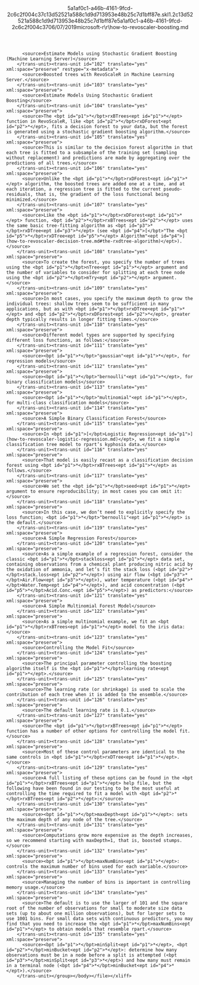<?xml version="1.0"?><xliff version="1.2" xmlns="urn:oasis:names:tc:xliff:document:1.2" xmlns:xsi="http://www.w3.org/2001/XMLSchema-instance" xsi:schemaLocation="urn:oasis:names:tc:xliff:document:1.2 xliff-core-1.2-transitional.xsd"><file datatype="xml" original="how-to-revoscaler-boosting.md" source-language="en-US" target-language="en-US"><header><tool tool-id="mdxliff" tool-name="mdxliff" tool-version="1.0-4e81c41" tool-company="Microsoft" /><xliffext:skl_file_name xmlns:xliffext="urn:microsoft:content:schema:xliffextensions">5a1af0c1-a46b-4161-9fcd-2c6c2f004c37c13d52521a588c1d9d713953e48b25c7d1bff87e.skl</xliffext:skl_file_name><xliffext:version xmlns:xliffext="urn:microsoft:content:schema:xliffextensions">1.2</xliffext:version><xliffext:ms.openlocfilehash xmlns:xliffext="urn:microsoft:content:schema:xliffextensions">c13d52521a588c1d9d713953e48b25c7d1bff87e</xliffext:ms.openlocfilehash><xliffext:ms.sourcegitcommit xmlns:xliffext="urn:microsoft:content:schema:xliffextensions">5a1af0c1-a46b-4161-9fcd-2c6c2f004c37</xliffext:ms.sourcegitcommit><xliffext:ms.lasthandoff xmlns:xliffext="urn:microsoft:content:schema:xliffextensions">06/07/2019</xliffext:ms.lasthandoff><xliffext:ms.openlocfilepath xmlns:xliffext="urn:microsoft:content:schema:xliffextensions">microsoft-r\r\how-to-revoscaler-boosting.md</xliffext:ms.openlocfilepath></header><body><group id="content" extype="content"><trans-unit id="101" translate="yes" xml:space="preserve" restype="x-metadata">
          <source>Estimate Models using Stochastic Gradient Boosting (Machine Learning Server)</source>
        </trans-unit><trans-unit id="102" translate="yes" xml:space="preserve" restype="x-metadata">
          <source>Boosted trees with RevoScaleR in Machine Learning Server.</source>
        </trans-unit><trans-unit id="103" translate="yes" xml:space="preserve">
          <source>Estimate Models Using Stochastic Gradient Boosting</source>
        </trans-unit><trans-unit id="104" translate="yes" xml:space="preserve">
          <source>The <bpt id="p1">*</bpt>rxBTrees<ept id="p1">*</ept> function in RevoScaleR, like <bpt id="p2">*</bpt>rxDForest<ept id="p2">*</ept>, fits a decision forest to your data, but the forest is generated using a stochastic gradient boosting algorithm.</source>
        </trans-unit><trans-unit id="105" translate="yes" xml:space="preserve">
          <source>This is similar to the decision forest algorithm in that each tree is fitted to a subsample of the training set (sampling without replacement) and predictions are made by aggregating over the predictions of all trees.</source>
        </trans-unit><trans-unit id="106" translate="yes" xml:space="preserve">
          <source>Unlike the <bpt id="p1">*</bpt>rxDForest<ept id="p1">*</ept> algorithm, the boosted trees are added one at a time, and at each iteration, a regression tree is fitted to the current pseudo-residuals, that is, the gradient of the loss functional being minimized.</source>
        </trans-unit><trans-unit id="107" translate="yes" xml:space="preserve">
          <source>Like the <bpt id="p1">*</bpt>rxDForest<ept id="p1">*</ept> function, <bpt id="p2">*</bpt>rxBTrees<ept id="p2">*</ept> uses the same basic tree-fitting algorithm as <bpt id="p3">*</bpt>rxDTree<ept id="p3">*</ept> (see <bpt id="p4">[</bpt>"The <bpt id="p5">*</bpt>rxDTree<ept id="p5">*</ept> Algorithm"<ept id="p4">](how-to-revoscaler-decision-tree.md#the-rxdtree-algorithm)</ept>).</source>
        </trans-unit><trans-unit id="108" translate="yes" xml:space="preserve">
          <source>To create the forest, you specify the number of trees using the <bpt id="p1">*</bpt>nTree<ept id="p1">*</ept> argument and the number of variables to consider for splitting at each tree node using the <bpt id="p2">*</bpt>mTry<ept id="p2">*</ept> argument.</source>
        </trans-unit><trans-unit id="109" translate="yes" xml:space="preserve">
          <source>In most cases, you specify the maximum depth to grow the individual trees: shallow trees seem to be sufficient in many applications, but as with <bpt id="p1">*</bpt>rxDTree<ept id="p1">*</ept> and <bpt id="p2">*</bpt>rxDForest<ept id="p2">*</ept>, greater depth typically results in longer fitting times.</source>
        </trans-unit><trans-unit id="110" translate="yes" xml:space="preserve">
          <source>Different model types are supported by specifying different loss functions, as follows:</source>
        </trans-unit><trans-unit id="111" translate="yes" xml:space="preserve">
          <source><bpt id="p1">*</bpt>"gaussian"<ept id="p1">*</ept>, for regression models</source>
        </trans-unit><trans-unit id="112" translate="yes" xml:space="preserve">
          <source><bpt id="p1">*</bpt>"bernoulli"<ept id="p1">*</ept>, for binary classification models</source>
        </trans-unit><trans-unit id="113" translate="yes" xml:space="preserve">
          <source><bpt id="p1">*</bpt>"multinomial"<ept id="p1">*</ept>, for multi-class classification models</source>
        </trans-unit><trans-unit id="114" translate="yes" xml:space="preserve">
          <source>A Simple Binary Classification Forest</source>
        </trans-unit><trans-unit id="115" translate="yes" xml:space="preserve">
          <source>In <bpt id="p1">[</bpt>Logistic Regression<ept id="p1">](how-to-revoscaler-logistic-regression.md)</ept>, we fit a simple classification tree model to rpart’s kyphosis data.</source>
        </trans-unit><trans-unit id="116" translate="yes" xml:space="preserve">
          <source>That model is easily recast as a classification decision forest using <bpt id="p1">*</bpt>rxBTrees<ept id="p1">*</ept> as follows.</source>
        </trans-unit><trans-unit id="117" translate="yes" xml:space="preserve">
          <source>We set the <bpt id="p1">*</bpt>seed<ept id="p1">*</ept> argument to ensure reproducibility; in most cases you can omit it:</source>
        </trans-unit><trans-unit id="118" translate="yes" xml:space="preserve">
          <source>In this case, we don’t need to explicitly specify the loss function; <bpt id="p1">*</bpt>"bernoulli"<ept id="p1">*</ept> is the default.</source>
        </trans-unit><trans-unit id="119" translate="yes" xml:space="preserve">
          <source>A Simple Regression Forest</source>
        </trans-unit><trans-unit id="120" translate="yes" xml:space="preserve">
          <source>As a simple example of a regression forest, consider the classic <bpt id="p1">*</bpt>stackloss<ept id="p1">*</ept> data set, containing observations from a chemical plant producing nitric acid by the oxidation of ammonia, and let’s fit the stack loss (<bpt id="p2">*</bpt>stack.loss<ept id="p2">*</ept>) using air flow (<bpt id="p3">*</bpt>Air.Flow<ept id="p3">*</ept>), water temperature (<bpt id="p4">*</bpt>Water.Temp<ept id="p4">*</ept>), and acid concentration (<bpt id="p5">*</bpt>Acid.Conc.<ept id="p5">*</ept>) as predictors:</source>
        </trans-unit><trans-unit id="121" translate="yes" xml:space="preserve">
          <source>A Simple Multinomial Forest Model</source>
        </trans-unit><trans-unit id="122" translate="yes" xml:space="preserve">
          <source>As a simple multinomial example, we fit an <bpt id="p1">*</bpt>rxBTrees<ept id="p1">*</ept> model to the iris data:</source>
        </trans-unit><trans-unit id="123" translate="yes" xml:space="preserve">
          <source>Controlling the Model Fit</source>
        </trans-unit><trans-unit id="124" translate="yes" xml:space="preserve">
          <source>The principal parameter controlling the boosting algorithm itself is the <bpt id="p1">*</bpt>learning rate<ept id="p1">*</ept>.</source>
        </trans-unit><trans-unit id="125" translate="yes" xml:space="preserve">
          <source>The learning rate (or shrinkage) is used to scale the contribution of each tree when it is added to the ensemble.</source>
        </trans-unit><trans-unit id="126" translate="yes" xml:space="preserve">
          <source>The default learning rate is 0.1.</source>
        </trans-unit><trans-unit id="127" translate="yes" xml:space="preserve">
          <source>The <bpt id="p1">*</bpt>rxBTrees<ept id="p1">*</ept> function has a number of other options for controlling the model fit.</source>
        </trans-unit><trans-unit id="128" translate="yes" xml:space="preserve">
          <source>Most of these control parameters are identical to the same controls in <bpt id="p1">*</bpt>rxDTree<ept id="p1">*</ept>.</source>
        </trans-unit><trans-unit id="129" translate="yes" xml:space="preserve">
          <source>A full listing of these options can be found in the <bpt id="p1">*</bpt>rxBTrees<ept id="p1">*</ept> help file, but the following have been found in our testing to be the most useful at controlling the time required to fit a model with <bpt id="p2">*</bpt>rxBTrees<ept id="p2">*</ept>:</source>
        </trans-unit><trans-unit id="130" translate="yes" xml:space="preserve">
          <source><bpt id="p1">*</bpt>maxDepth<ept id="p1">*</ept>: sets the maximum depth of any node of the tree.</source>
        </trans-unit><trans-unit id="131" translate="yes" xml:space="preserve">
          <source>Computations grow more expensive as the depth increases, so we recommend starting with maxDepth=1, that is, boosted stumps.</source>
        </trans-unit><trans-unit id="132" translate="yes" xml:space="preserve">
          <source><bpt id="p1">*</bpt>maxNumBins<ept id="p1">*</ept>: controls the maximum number of bins used for each variable.</source>
        </trans-unit><trans-unit id="133" translate="yes" xml:space="preserve">
          <source>Managing the number of bins is important in controlling memory usage.</source>
        </trans-unit><trans-unit id="134" translate="yes" xml:space="preserve">
          <source>The default is to use the larger of 101 and the square root of the number of observations for small to moderate size data sets (up to about one million observations), but for larger sets to use 1001 bins. For small data sets with continuous predictors, you may find that you need to increase the <bpt id="p1">*</bpt>maxNumBins<ept id="p1">*</ept> to obtain models that resemble rpart.</source>
        </trans-unit><trans-unit id="135" translate="yes" xml:space="preserve">
          <source><bpt id="p1">*</bpt>minSplit<ept id="p1">*</ept>, <bpt id="p2">*</bpt>minBucket<ept id="p2">*</ept>: determine how many observations must be in a node before a split is attempted (<bpt id="p3">*</bpt>minSplit<ept id="p3">*</ept>) and how many must remain in a terminal node (<bpt id="p4">*</bpt>minBucket<ept id="p4">*</ept>).</source>
        </trans-unit></group></body></file></xliff>